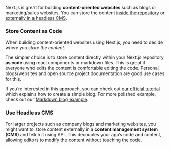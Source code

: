 Next.js is great for building **content-oriented websites** such as blogs or marketing/sales websites. You can store the content [inside the repository](#store-content-as-code) or [externally in a headless CMS](#use-headless-cms).

### Store Content as Code

When building content-oriented websites using Next.js, you need to decide _where you store the content_.

The simpler choice is to store content directly within your Next.js repository **as code** using react components or markdown files. This is great if everyone who edits the content is comfortable editing the code. Personal blogs/websites and open source project documentation are good use cases for this.

If you’re interested in this approach, you can check out [our official tutorial](/learn/basics/create-nextjs-app) which explains how to create a simple blog. For more polished example, check out our [Markdown blog example](/examples/blog-headless-cms/blog-starter).

### Use Headless CMS

For larger projects such as company blogs and marketing websites, you might want to store content externally in a **content management system (CMS)** and fetch it using API. This decouples your app’s code and content, allowing editors to modify the content without touching the code.
